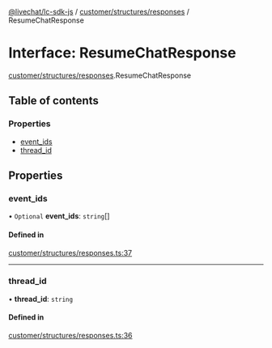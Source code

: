 [@livechat/lc-sdk-js](../README.md) / [customer/structures/responses](../modules/customer_structures_responses.md) / ResumeChatResponse

# Interface: ResumeChatResponse

[customer/structures/responses](../modules/customer_structures_responses.md).ResumeChatResponse

## Table of contents

### Properties

- [event\_ids](customer_structures_responses.ResumeChatResponse.md#event_ids)
- [thread\_id](customer_structures_responses.ResumeChatResponse.md#thread_id)

## Properties

### event\_ids

• `Optional` **event\_ids**: `string`[]

#### Defined in

[customer/structures/responses.ts:37](https://github.com/livechat/lc-sdk-js/blob/8462be9/src/customer/structures/responses.ts#L37)

___

### thread\_id

• **thread\_id**: `string`

#### Defined in

[customer/structures/responses.ts:36](https://github.com/livechat/lc-sdk-js/blob/8462be9/src/customer/structures/responses.ts#L36)
